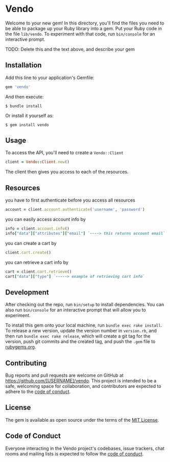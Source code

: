 # Vendo

Welcome to your new gem! In this directory, you'll find the files you need to be able to package up your Ruby library into a gem. Put your Ruby code in the file `lib/vendo`. To experiment with that code, run `bin/console` for an interactive prompt.

TODO: Delete this and the text above, and describe your gem

## Installation

Add this line to your application's Gemfile:

```ruby
gem 'vendo'
```

And then execute:

    $ bundle install

Or install it yourself as:

    $ gem install vendo

## Usage

To access the API, you'll need to create a `Vendo::Client`

```ruby
client = Vendo::Client.new()
```

The client then gives you access to each of the resources.

## Resources
you have to first authenticate before you access all resources
```ruby
account = client.account.authenticate('username', 'password')
```

you can easily access account info by
```ruby
info = client.account.info()
info["data"]["attributes"]["email"] `----> this returns account email`
```

you can create a cart by
```ruby
client.cart.create()
```

you can retrieve a cart info by
```ruby
cart = client.cart.retrieve()
cart["data"]["type"] `-----> example of retrieving cart info`
```

## Development

After checking out the repo, run `bin/setup` to install dependencies. You can also run `bin/console` for an interactive prompt that will allow you to experiment.

To install this gem onto your local machine, run `bundle exec rake install`. To release a new version, update the version number in `version.rb`, and then run `bundle exec rake release`, which will create a git tag for the version, push git commits and the created tag, and push the `.gem` file to [rubygems.org](https://rubygems.org).

## Contributing

Bug reports and pull requests are welcome on GitHub at https://github.com/[USERNAME]/vendo. This project is intended to be a safe, welcoming space for collaboration, and contributors are expected to adhere to the [code of conduct](https://github.com/[USERNAME]/vendo/blob/master/CODE_OF_CONDUCT.md).

## License

The gem is available as open source under the terms of the [MIT License](https://opensource.org/licenses/MIT).

## Code of Conduct

Everyone interacting in the Vendo project's codebases, issue trackers, chat rooms and mailing lists is expected to follow the [code of conduct](https://github.com/[USERNAME]/vendo/blob/master/CODE_OF_CONDUCT.md).

